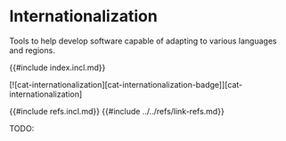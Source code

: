 # Internationalization

Tools to help develop software capable of adapting to various languages and regions.

{{#include index.incl.md}}

[![cat-internationalization][cat-internationalization-badge]][cat-internationalization]

{{#include refs.incl.md}}
{{#include ../../refs/link-refs.md}}
<div class="hidden">
TODO:
</div>
